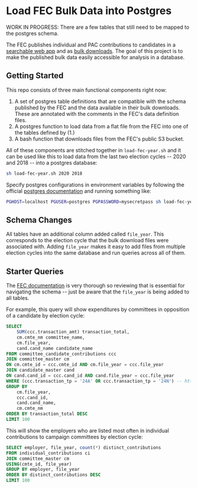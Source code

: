 # Load FEC Bulk Data into Postgres

WORK IN PROGRESS: There are a few tables that still need to be mapped to the postgres schema.

The FEC publishes individual and PAC contributions to candidates in a
[searchable web app](https://www.fec.gov/data/) and as
[bulk downloads](https://www.fec.gov/data/browse-data/?tab=bulk-data). The goal of this project
is to make the published bulk data easily accessible for analysis in a database.

## Getting Started

This repo consists of three main functional components right now:
1. A set of postgres table definitions that are compatible with the schema published by the FEC and
   the data available in their bulk downloads. These are annotated with the comments in the
   FEC's data definition files.
2. A postgres function to load data from a flat file from the FEC into one of the tables defined by (1.)
3. A bash function that downloads files from the FEC's public S3 bucket.

All of these components are stitched together in `load-fec-year.sh` and it can be used like this
to load data from the last two election cycles -- 2020 and 2018 -- into a postgres database:
```bash
sh load-fec-year.sh 2020 2018
```

Specify postgres configurations in environment variables by following the official
[postgres documentation](https://www.postgresql.org/docs/9.3/libpq-envars.html) and
running something like:

```bash
PGHOST=localhost PGUSER=postgres PGPASSWORD=mysecretpass sh load-fec-year.sh 2020 2018
```

## Schema Changes

All tables have an additional column added called `file_year`. This corresponds to the election
cycle that the bulk download files were associated with. Adding `file_year` makes it easy to add
files from multiple election cycles into the same database and run queries across all of them.

## Starter Queries

The [FEC documentation](https://www.fec.gov/data/browse-data/?tab=bulk-data) is very thorough so reviewing that is essential for
navigating the schema -- just be aware that the `file_year` is being added to all tables.

For example, this query will show expenditures by committees in opposition of a candidate
by election cycle:

```sql
SELECT
    SUM(ccc.transaction_amt) transaction_total,
    cm.cmte_nm committee_name,
    cm.file_year,
    cand.cand_name candidate_name
FROM committee_candidate_contributions ccc
JOIN committee_master cm
ON cm.cmte_id = ccc.cmte_id AND cm.file_year = ccc.file_year
JOIN candidate_master cand
ON cand.cand_id = ccc.cand_id AND cand.file_year = ccc.file_year
WHERE (ccc.transaction_tp = '24A' OR ccc.transaction_tp = '24N') -- https://www.fec.gov/campaign-finance-data/transaction-type-code-descriptions/
GROUP BY
    cm.file_year,
    ccc.cand_id,
    cand.cand_name,
    cm.cmte_nm
ORDER BY transaction_total DESC
LIMIT 100
```

This will show the employers who are listed most often in individual contributions
to campaign committees by election cycle:

```sql
SELECT employer, file_year, count(*) distinct_contributions
FROM individual_contributions ci
JOIN committee_master cm
USING(cmte_id, file_year)
GROUP BY employer, file_year
ORDER BY distinct_contributions DESC
LIMIT 100
```
